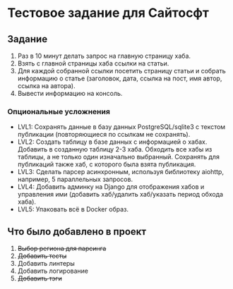 # Тестовое задание для Сайтосфт

## Задание

1. Раз в 10 минут делать запрос на главную страницу хаба.
2. Взять с главной страницы хаба ссылки на статьи.
3. Для каждой собранной ссылки посетить страницу статьи и собрать информацию о
   статье (заголовок, дата, ссылка на пост, имя автор, ссылка на автора).
4. Вывести информацию на консоль.

### Опциональные усложнения

- LVL1: Сохранять данные в базу данных PostgreSQL/sqlite3 с текстом публикации
  (повторяющиеся по ссылкам не сохранять).
- LVL2: Создать таблицу в базе данных с информацией о хабах.
  Добавить в созданную таблицу 2-3 хаба.
  Обходить все хабы из таблицы, а не только один изначально выбранный.
  Сохранять для публикаций также хаб, с которого была взята публикация.
- LVL3: Сделать парсер асинхронным, используя библиотеку aiohttp, например, 5
  параллельных запросов.
- LVL4: Добавить админку на Django для отображения хабов и управления ими
  (добавить хаб/удалить хаб/указать период обхода хаба).
- LVL5: Упаковать всё в Docker образ.

## Что было добавлено в проект

1. ~~Выбор региона для парсинга~~
2. ~~Добавить тесты~~
3. Добавить линтеры
4. Добавить логирование
5. ~~Добавить тэги~~
